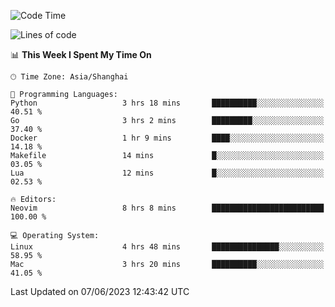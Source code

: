 <!--START_SECTION:waka-->
![Code Time](http://img.shields.io/badge/Code%20Time-1%2C384%20hrs%2056%20mins-blue)

![Lines of code](https://img.shields.io/badge/From%20Hello%20World%20I%27ve%20Written-261.4%20thousand%20lines%20of%20code-blue)

📊 **This Week I Spent My Time On** 

```text
🕑︎ Time Zone: Asia/Shanghai

💬 Programming Languages: 
Python                   3 hrs 18 mins       ██████████░░░░░░░░░░░░░░░   40.51 % 
Go                       3 hrs 2 mins        █████████░░░░░░░░░░░░░░░░   37.40 % 
Docker                   1 hr 9 mins         ████░░░░░░░░░░░░░░░░░░░░░   14.18 % 
Makefile                 14 mins             █░░░░░░░░░░░░░░░░░░░░░░░░   03.05 % 
Lua                      12 mins             █░░░░░░░░░░░░░░░░░░░░░░░░   02.53 % 

🔥 Editors: 
Neovim                   8 hrs 8 mins        █████████████████████████   100.00 % 

💻 Operating System: 
Linux                    4 hrs 48 mins       ███████████████░░░░░░░░░░   58.95 % 
Mac                      3 hrs 20 mins       ██████████░░░░░░░░░░░░░░░   41.05 % 
```


 Last Updated on 07/06/2023 12:43:42 UTC
<!--END_SECTION:waka-->
